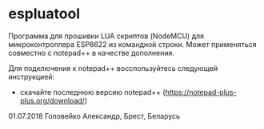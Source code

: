 # espluatool
Программа для прошивки LUA скриптов (NodeMCU) для микроконтроллера ESP8622 из командной строки. Может применяться совместно с notepad++ в качестве дополнения.

Для подключения к notepad++ восспользуйтесь следующей инструкцией:
- скачайте последнюю версию notepad++ (https://notepad-plus-plus.org/download/)



01.07.2018 Головейко Александр, Брест, Беларусь
